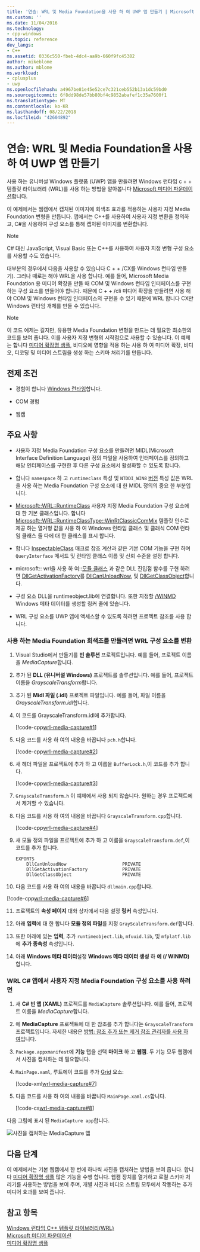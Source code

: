 ```yaml
---
title: '연습: WRL 및 Media Foundation을 사용 하 여 UWP 앱 만들기 | Microsoft Docs'
ms.custom: ''
ms.date: 11/04/2016
ms.technology:
- cpp-windows
ms.topic: reference
dev_langs:
- C++
ms.assetid: 0336c550-fbeb-4dc4-aa9b-660f9fc45382
author: mikeblome
ms.author: mblome
ms.workload:
- cplusplus
- uwp
ms.openlocfilehash: a4967be81e45e52ce7c321ceb552b13a1dc59bd0
ms.sourcegitcommit: 6f8dd98de57bb80bf4c9852abafef1c35a7600f1
ms.translationtype: MT
ms.contentlocale: ko-KR
ms.lasthandoff: 08/22/2018
ms.locfileid: "42604892"
---
```

# <a name="walkthrough-creating-a-uwp-app-using-wrl-and-media-foundation"></a>연습: WRL 및 Media Foundation을 사용 하 여 UWP 앱 만들기

사용 하는 유니버설 Windows 플랫폼 (UWP) 앱을 만들려면 Windows 런타임 c + + 템플릿 라이브러리 (WRL)를 사용 하는 방법을 알아봅니다 [Microsoft 미디어 파운데이션](http://msdn.microsoft.com/library/windows/apps/ms694197)합니다.

이 예제에서는 웹캠에서 캡처된 이미지에 회색조 효과를 적용하는 사용자 지정 Media Foundation 변형을 만듭니다. 앱에서는 C++를 사용하여 사용자 지정 변환을 정의하고, C#을 사용하여 구성 요소를 통해 캡처된 이미지를 변환합니다.

> [!NOTE]
> C# 대신 JavaScript, Visual Basic 또는 C++를 사용하여 사용자 지정 변형 구성 요소를 사용할 수도 있습니다.

대부분의 경우에서 다음을 사용할 수 있습니다 C + + /CX를 Windows 런타임 만들기). 그러나 때로는 해야 WRL을 사용 합니다. 예를 들어, Microsoft Media Foundation 용 미디어 확장을 만들 때 COM 및 Windows 런타임 인터페이스를 구현 하는 구성 요소를 만들어야 합니다. 때문에 C + + /cli 미디어 확장을 만들려면 사용 해야 COM 및 Windows 런타임 인터페이스의 구현을 수 있기 때문에 WRL 합니다 CX만 Windows 런타임 개체를 만들 수 있습니다.

> [!NOTE]
> 이 코드 예제는 길지만, 유용한 Media Foundation 변형을 만드는 데 필요한 최소한의 코드를 보여 줍니다. 이를 사용자 지정 변형의 시작점으로 사용할 수 있습니다. 이 예제는 합니다 [미디어 확장명 샘플](http://code.msdn.microsoft.com/windowsapps/Media-extensions-sample-7b466096), 비디오에 영향을 적용 하는 사용 하 여 미디어 확장, 비디오, 디코딩 및 미디어 스트림을 생성 하는 스키마 처리기를 만듭니다.

## <a name="prerequisites"></a>전제 조건

- 경험이 합니다 [Windows 런타임](http://msdn.microsoft.com/library/windows/apps/br211377.aspx)합니다.

- COM 경험

- 웹캠

## <a name="key-points"></a>주요 사항

- 사용자 지정 Media Foundation 구성 요소를 만들려면 MIDL(Microsoft Interface Definition Language) 정의 파일을 사용하여 인터페이스를 정의하고 해당 인터페이스를 구현한 후 다른 구성 요소에서 활성화할 수 있도록 합니다.

- 합니다 `namespace` 하 고 `runtimeclass` 특성 및 `NTDDI_WIN8` [버전](/windows/desktop/Midl/version) 특성 값은 WRL을 사용 하는 Media Foundation 구성 요소에 대 한 MIDL 정의의 중요 한 부분입니다.

- [Microsoft::WRL::RuntimeClass](../windows/runtimeclass-class.md) 사용자 지정 Media Foundation 구성 요소에 대 한 기본 클래스입니다. 합니다 [Microsoft::WRL::RuntimeClassType::WinRtClassicComMix](../windows/runtimeclasstype-enumeration.md) 템플릿 인수로 제공 하는 열거형 값을 사용 하 여 Windows 런타임 클래스 및 클래식 COM 런타임 클래스 둘 다에 대 한 클래스를 표시 합니다.

- 합니다 [InspectableClass](../windows/inspectableclass-macro.md) 매크로 참조 계산과 같은 기본 COM 기능을 구현 하며 `QueryInterface` 메서드 및 런타임 클래스 이름 및 신뢰 수준을 설정 합니다.

- microsoft:: wrl을 사용 하 여::[모듈 클래스](https://www.microsoftonedoc.com/#/organizations/e6f6a65cf14f462597b64ac058dbe1d0/projects/3fedad16-eaf1-41a6-8f96-0c1949c68f32/containers/a3daf831-1c5f-4bbe-964d-503870caf874/tocpaths/b4acf5de-2f4c-4c8b-b5ff-9140d023ecbe/locales/en-US) 과 같은 DLL 진입점 함수를 구현 하려면 [DllGetActivationFactory](http://msdn.microsoft.com/library/br205771.aspx)를 [DllCanUnloadNow](/windows/desktop/api/combaseapi/nf-combaseapi-dllcanunloadnow), 및 [ DllGetClassObject](/windows/desktop/api/combaseapi/nf-combaseapi-dllgetclassobject)합니다.

- 구성 요소 DLL을 runtimeobject.lib에 연결합니다. 또한 지정할 [/WINMD](../cppcx/compiler-and-linker-options-c-cx.md) Windows 메타 데이터를 생성할 링커 줄에 있습니다.

- WRL 구성 요소를 UWP 앱에 액세스할 수 있도록 하려면 프로젝트 참조를 사용 합니다.

### <a name="to-use-the-wrl-to-create-the-media-foundation-grayscale-transform-component"></a>사용 하는 Media Foundation 회색조를 만들려면 WRL 구성 요소를 변환

1. Visual Studio에서 만들기를 **빈 솔루션** 프로젝트입니다. 예를 들어, 프로젝트 이름을 *MediaCapture*합니다.

2. 추가 된 **DLL (유니버설 Windows)** 프로젝트를 솔루션입니다. 예를 들어, 프로젝트 이름을 *GrayscaleTransform*합니다.

3. 추가 된 **Midl 파일 (.idl)** 프로젝트 파일입니다. 예를 들어, 파일 이름을 *GrayscaleTransform.idl*합니다.

4. 이 코드를 GrayscaleTransform.idl에 추가합니다.

   [!code-cpp[wrl-media-capture#1](../windows/codesnippet/CPP/walkthrough-creating-a-windows-store-app-using-wrl-and-media-foundation_1.idl)]

5. 다음 코드를 사용 하 여의 내용을 바꿉니다 `pch.h`합니다.

   [!code-cpp[wrl-media-capture#2](../windows/codesnippet/CPP/walkthrough-creating-a-windows-store-app-using-wrl-and-media-foundation_2.h)]

6. 새 헤더 파일을 프로젝트에 추가 하 고 이름을 `BufferLock.h`,이 코드를 추가 합니다.

   [!code-cpp[wrl-media-capture#3](../windows/codesnippet/CPP/walkthrough-creating-a-windows-store-app-using-wrl-and-media-foundation_3.h)]

7. `GrayscaleTransform.h` 이 예제에서 사용 되지 않습니다. 원하는 경우 프로젝트에서 제거할 수 있습니다.

8. 다음 코드를 사용 하 여의 내용을 바꿉니다 `GrayscaleTransform.cpp`합니다.

   [!code-cpp[wrl-media-capture#4](../windows/codesnippet/CPP/walkthrough-creating-a-windows-store-app-using-wrl-and-media-foundation_4.cpp)]

9. 새 모듈 정의 파일을 프로젝트에 추가 하 고 이름을 `GrayscaleTransform.def`,이 코드를 추가 합니다.

   ```
   EXPORTS
       DllCanUnloadNow                     PRIVATE
       DllGetActivationFactory             PRIVATE
       DllGetClassObject                   PRIVATE
   ```

10. 다음 코드를 사용 하 여의 내용을 바꿉니다 `dllmain.cpp`합니다.

   [!code-cpp[wrl-media-capture#6](../windows/codesnippet/CPP/walkthrough-creating-a-windows-store-app-using-wrl-and-media-foundation_6.cpp)]

11. 프로젝트의 **속성 페이지** 대화 상자에서 다음 설정 **링커** 속성입니다.

   1. 아래 **입력**에 대 한 합니다 **모듈 정의 파일**를 지정 `GrayScaleTransform.def`합니다.

   2. 또한 아래에 있는 **입력**, 추가 `runtimeobject.lib`, `mfuuid.lib`, 및 `mfplatf.lib` 에 **추가 종속성** 속성입니다.

   3. 아래 **Windows 메타 데이터**설정 **Windows 메타 데이터 생성** 하 **예 (/ WINMD)** 합니다.

### <a name="to-use-the-wrl-the-custom-media-foundation-component-from-a-c-app"></a>WRL C# 앱에서 사용자 지정 Media Foundation 구성 요소를 사용 하려면

1. 새 **C# 빈 앱 (XAML)** 프로젝트를 `MediaCapture` 솔루션입니다. 예를 들어, 프로젝트 이름을 *MediaCapture*합니다.

2. 에 **MediaCapture** 프로젝트에 대 한 참조를 추가 합니다는 `GrayscaleTransform` 프로젝트입니다. 자세한 내용은 [방법: 참조 추가 또는 제거 참조 관리자를 사용 하 여](/visualstudio/ide/how-to-add-or-remove-references-by-using-the-reference-manager)입니다.

3. `Package.appxmanifest`에 **기능** 탭을 선택 **마이크** 하 고 **웹캠**. 두 기능 모두 웹캠에서 사진을 캡처하는 데 필요합니다.

4. `MainPage.xaml`, 루트에이 코드를 추가 [Grid](http://msdn.microsoft.com/library/windows/apps/xaml/windows.ui.xaml.controls.grid.aspx) 요소:

   [!code-xml[wrl-media-capture#7](../windows/codesnippet/Xaml/walkthrough-creating-a-windows-store-app-using-wrl-and-media-foundation_7.xaml)]

5. 다음 코드를 사용 하 여의 내용을 바꿉니다 `MainPage.xaml.cs`합니다.

   [!code-cs[wrl-media-capture#8](../windows/codesnippet/CSharp/walkthrough-creating-a-windows-store-app-using-wrl-and-media-foundation_8.cs)]

다음 그림에 표시 된 `MediaCapture app`합니다.

![사진을 캡처하는 MediaCapture 앱](../windows/media/wrl_media_capture.png "WRL_Media_Capture")

## <a name="next-steps"></a>다음 단계

이 예제에서는 기본 웹캠에서 한 번에 하나씩 사진을 캡처하는 방법을 보여 줍니다. 합니다 [미디어 확장명 샘플](http://code.msdn.microsoft.com/windowsapps/Media-extensions-sample-7b466096) 많은 기능을 수행 합니다. 웹캠 장치를 열거하고 로컬 스키마 처리기를 사용하는 방법을 보여 주며, 개별 사진과 비디오 스트림 모두에서 작동하는 추가 미디어 효과를 보여 줍니다.

## <a name="see-also"></a>참고 항목

[Windows 런타임 C++ 템플릿 라이브러리(WRL)](../windows/windows-runtime-cpp-template-library-wrl.md)  
[Microsoft 미디어 파운데이션](http://msdn.microsoft.com/library/windows/apps/ms694197)  
[미디어 확장명 샘플](http://code.msdn.microsoft.com/windowsapps/Media-extensions-sample-7b466096)